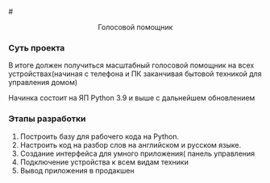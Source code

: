 #<center>Голосовой помощник</center>

### Суть проекта
В итоге должен получиться масштабный голосовой помощник на всех устройствах(начиная с телефона и ПК заканчивая бытовой техникой для управления домом)

Начинка состоит на ЯП Python 3.9 и выше с дальнейшем обновлением

### Этапы разработки
1) Построить базу для рабочего кода на Python. 
2) Настроить код на разбор слов на английском и русском языке.
3) Создание интерфейса для умного приложения( панель управления
4) Подключение устройства к всем видам техники
5) Вывод приложения в продакшен
